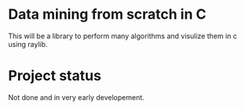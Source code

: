 # Data mining from scratch in C
This will be a library to perform many algorithms and visulize them in c using raylib.
# Project status
Not done and in very early developement.
